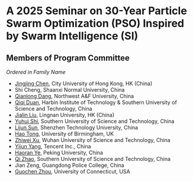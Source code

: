 # A 2025 Seminar on 30-Year Particle Swarm Optimization (PSO) Inspired by Swarm Intelligence (SI)

## Members of Program Committee

*Ordered in Family Name*

* [Jingjing Chen](https://scholars.cityu.edu.hk/en/persons/jingjing-chen(4263a2bd-a1bc-4d3a-ad44-8cf83c35ce07).html), City University of Hong Kong, HK (China)
* Shi Cheng, Shaanxi Normal University, China
* [Qianlong Dang](https://lxy.nwafu.edu.cn/szdw/4d19c48381ad49e097167e7049563e7e.htm), Northwest A&F University, China
* [Qiqi Duan](https://scholar.google.com/citations?user=a3BJ54cAAAAJ&hl=en), Harbin Institute of Technology & Southern University of Science and Technology, China
* [Jialin Liu](https://scholar.google.com/citations?user=xhytgbIAAAAJ&hl=en), Lingnan University, HK (China)
* [Yuhui Shi](https://shop.elsevier.com/books/swarm-intelligence/eberhart/978-1-55860-595-4), Southern University of Science and Technology, China
* [Lijun Sun](https://scholar.google.com/citations?hl=en&user=Q-mGpFUAAAAJ), Shenzhen Technology University, China
* [Hao Tong](https://scholar.google.com/citations?user=gAqK2jgAAAAJ&hl=en), University of Birmingham, UK
* [Zhiwei Xu](https://jaywayxu.github.io/), Wuhan University of Science and Technology, China
* [Yijun Yang](https://stevenyangyj.github.io/), Tencent Inc., China
* [Haoran Ye](https://henry-yeh.github.io/), Peking University, China
* [Qi Zhao](https://scholar.google.com/citations?user=myZogi0AAAAJ&hl=en), Southern University of Science and Technology, China
* Jian Zeng, Guangdong Police College, China
* [Guochen Zhou](https://scholar.google.com/citations?user=TQu92D8AAAAJ&hl=en), University of Connecticut, USA
